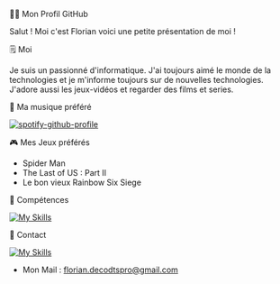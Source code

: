 👨‍💻 Mon Profil GitHub

Salut ! Moi c'est Florian voici une petite présentation de moi !

🗒️ Moi

Je suis un passionné d'informatique. J'ai toujours aimé le monde de la technologies et je m'informe toujours sur de nouvelles technologies. 
J'adore aussi les jeux-vidéos et regarder des films et series. 

🎵 Ma musique préféré 

[![spotify-github-profile](https://spotify-github-profile.vercel.app/api/view?uid=zertyboy45&cover_image=true&theme=natemoo-re&show_offline=false&background_color=121212&interchange=false&bar_color=53b14f&bar_color_cover=false)](https://github.com/kittinan/spotify-github-profile)


🎮 Mes Jeux préférés

- Spider Man
- The Last of US : Part II
- Le bon vieux Rainbow Six Siege

💪 Compétences

[![My Skills](https://skillicons.dev/icons?i=html,css,php,wordpress)](https://skillicons.dev)

📳 Contact

[![My Skills](https://skillicons.dev/icons?i=linkedin)](https://www.linkedin.com/in/florian-d-70a926176/) 
- Mon Mail : florian.decodtspro@gmail.com
